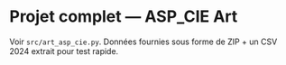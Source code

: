 
# Projet complet — ASP_CIE Art

Voir `src/art_asp_cie.py`. Données fournies sous forme de ZIP + un CSV 2024 extrait pour test rapide.
